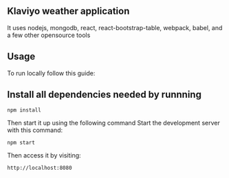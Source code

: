 Klaviyo weather application
---
It uses nodejs, mongodb, react, react-bootstrap-table, webpack, babel, and a few other opensource tools

Usage
---

To run locally follow this guide:

Install all dependencies needed by runnning
---

```
npm install
```

Then start it up using the following command
Start the development server with this command:
```
npm start
```

Then access it by visiting:
```
http://localhost:8080
```
